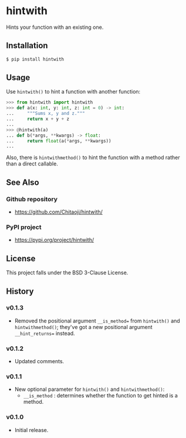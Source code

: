 # hintwith
Hints your function with an existing one.

## Installation

```sh
$ pip install hintwith
```

## Usage

Use `hintwith()` to hint a function with another function:

```py
>>> from hintwith import hintwith
>>> def a(x: int, y: int, z: int = 0) -> int:
...     """Sums x, y and z."""
...     return x + y + z
... 
>>> @hintwith(a)
... def b(*args, **kwargs) -> float:
...     return float(a(*args, **kwargs))
... 
```

Also, there is `hintwithmethod()` to hint the function with a method rather than a direct callable.

## See Also
### Github repository
* https://github.com/Chitaoji/hintwith/

### PyPI project
* https://pypi.org/project/hintwith/

## License
This project falls under the BSD 3-Clause License.

## History
### v0.1.3
* Removed the positional argument `__is_method=` from `hintwith()` and `hintwithmethod()`; they've got a new positional argument `__hint_returns=` instead.

### v0.1.2
* Updated comments.

### v0.1.1
* New optional parameter for `hintwith()` and `hintwithmethod()`:
  * `__is_method` : determines whether the function to get hinted is a method.

### v0.1.0
* Initial release.